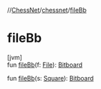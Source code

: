 //[ChessNet](../../index.md)/[chessnet](index.md)/[fileBb](file-bb.md)

# fileBb

[jvm]\
fun [fileBb](file-bb.md)(f: [File](-file/index.md)): [Bitboard](index.md#610777926%2FClasslikes%2F-1216412040)

fun [fileBb](file-bb.md)(s: [Square](-square/index.md)): [Bitboard](index.md#610777926%2FClasslikes%2F-1216412040)
